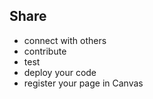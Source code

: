## Share

* connect with others
* contribute
* test
* deploy your code
* register your page in Canvas
